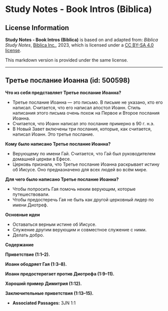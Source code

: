# Study Notes - Book Intros (Biblica)

## License Information

**Study Notes - Book Intros (Biblica)** is based on and adapted from: _Biblica Study Notes_, [Biblica Inc.](https://www.biblica.com/), 2023, which is licensed under a [CC BY-SA 4.0 license](https://creativecommons.org/licenses/by-sa/4.0/legalcode.en).

This markdown version is provided under the same license.



--------------------------------

## Третье послание Иоанна (id: 500598)

**Что из себя представляет Третье послание Иоанна?**

* Третье послание Иоанна — это письмо. В письме не указано, кто его написал. Считается, что его написал апостол Иоанн. Стиль написания этого письма очень похож на Первое и Второе послания Иоанна.
* Считается, что Иоанн написал это послание примерно в 90 г. н.э.
* В Новый Завет включены три послания, которые, как считается, написал Иоанн. Это третье послание.

**Кому было написано Третье послание Иоанна?**

* Верующему по имени Гай. Считается, что Гай был руководителем домашней церкви в Ефесе.
* Церковь признала, что Третье послание Иоанна раскрывает истину об Иисусе. Оно предназначено для всех людей во всём мире.

**Для чего было написано Третье послание Иоанна?**

* Чтобы попросить Гая помочь неким верующим, которые путешествовали.
* Чтобы предостеречь Гая не быть как другой церковный лидер по имени Диотреф.

**Основные идеи**

* Оставаться верным истине об Иисусе.
* Служение другим верующим и совместное служение с ними.
* Делать добро.

**Содержание**

**Приветствие (1:1–2\).**

**Иоанн ободряет Гая (1:3–8\).**

**Иоанн предостерегает против Диотрефа (1:9–11\).**

**Хороший пример Димитрия (1:12\).**

**Заключительные приветствия (1:13–15\).**

* **Associated Passages:** 3JN 1:1

